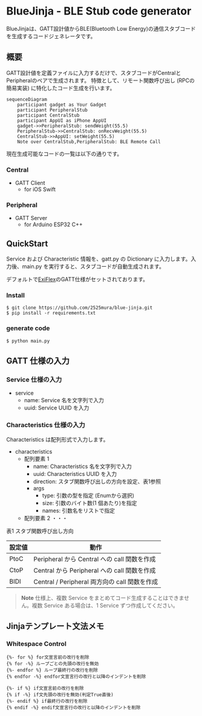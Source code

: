 # BlueJinja - BLE Stub code generator

BlueJinjaは、GATT設計値からBLE(Bluetooth Low Energy)の通信スタブコードを生成するコードジェネレータです。

## 概要
GATT設計値を定義ファイルに入力するだけで、スタブコードがCentralとPeripheralのペアで生成されます。
特徴として、リモート関数呼び出し (RPCの簡易実装) に特化したコード生成を行います。

```mermaid
sequenceDiagram
    participant gadget as Your Gadget
    participant PeripheralStub
    participant CentralStub
    participant AppUI as iPhone AppUI
    gadget->>PeripheralStub: sendWeight(55.5)
    PeripheralStub->>CentralStub: onRecvWeight(55.5)
    CentralStub->>AppUI: setWeight(55.5)
    Note over CentralStub,PeripheralStub: BLE Remote Call
```

現在生成可能なコードの一覧は以下の通りです。

### Central
- GATT Client
  - for iOS Swift

### Peripheral
- GATT Server
  - for Arduino ESP32 C++

## QuickStart
Service および Characteristic 情報を、gatt.py の Dictionary に入力します。入力後、main.py を実行すると、スタブコードが自動生成されます。

デフォルトで[ExiFlex](https://github.com/2525mura/ExiFlex)のGATT仕様がセットされております。

### Install
```terminal
$ git clone https://github.com/2525mura/blue-jinja.git
$ pip install -r requirements.txt
```

### generate code
```terminal
$ python main.py
```

## GATT 仕様の入力

### Service 仕様の入力
- service 
  - name: Service 名を文字列で入力
  - uuid: Service UUID を入力

### Characteristics 仕様の入力
Characteristics は配列形式で入力します。
- characteristics
  - 配列要素 1
    - name: Characteristics 名を文字列で入力
    - uuid: Characteristics UUID を入力
    - direction: スタブ関数呼び出しの方向を設定、表1参照
    - args
      - type: 引数の型を指定 (Enumから選択)
      - size: 引数のバイト数(1 個あたり)を指定
      - names: 引数名をリストで指定
  - 配列要素 2 ・・・

表1 スタブ関数呼び出し方向

| 設定値  | 動作                                   |
|------|--------------------------------------|
| PtoC | Peripheral から Central への call 関数を作成  |
| CtoP | Central から Peripheral への call 関数を作成  |
| BIDI | Central / Peripheral 両方向の call 関数を作成 |

> **Note**
> 仕様上、複数 Service をまとめてコード生成することはできません。複数 Service ある場合は、1 Service ずつ作成してください。

## Jinjaテンプレート文法メモ

### Whitespace Control

```
{%- for %} for文宣言前の改行を削除
{% for -%} ループごとの先頭の改行を無効
{%- endfor %} ループ最終行の改行を削除
{% endfor -%} endfor文宣言行の改行と以降のインデントを削除

{%- if %} if文宣言前の改行を削除
{% if -%} if文先頭の改行を無効(判定True直後)
{%- endif %} if最終行の改行を削除
{% endif -%} endif文宣言行の改行と以降のインデントを削除
```
